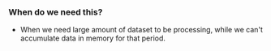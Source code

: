 ### When do we need this?
- When we need large amount of dataset to be processing, while we can't accumulate data in memory for that period. 
<!--stackedit_data:
eyJoaXN0b3J5IjpbLTEyNTg4MDI3MDRdfQ==
-->